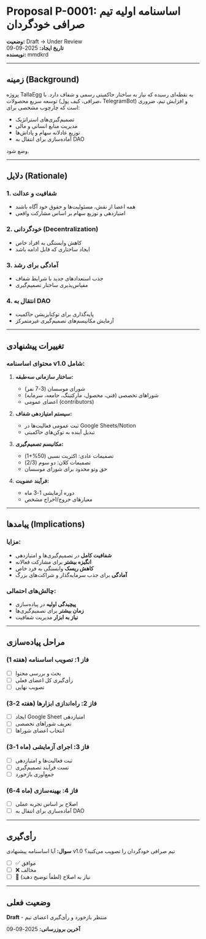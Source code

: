 # Proposal P-0001: اساسنامه اولیه تیم صرافی خودگردان

**وضعیت:** Draft → Under Review  
**تاریخ ایجاد:** 2025-09-09  
**نویسنده:** mmdkrd 

---

## زمینه (Background)

پروژه TallaEgg به نقطه‌ای رسیده که نیاز به ساختار حاکمیتی رسمی و شفاف دارد. با توسعه سریع محصولات (صرافی، کیف پول، TelegramBot) و افزایش تیم، ضروری است که چارچوب مشخصی برای:

- تصمیم‌گیری‌های استراتژیک
- مدیریت منابع انسانی و مالی  
- توزیع عادلانه سهام و پاداش‌ها
- آماده‌سازی برای انتقال به DAO

وضع شود.

---

## دلایل (Rationale)

### 1. **شفافیت و عدالت**
- همه اعضا از نقش، مسئولیت‌ها و حقوق خود آگاه باشند
- امتیازدهی و توزیع سهام بر اساس مشارکت واقعی

### 2. **خودگردانی (Decentralization)**
- کاهش وابستگی به افراد خاص
- ایجاد ساختاری که قابل ادامه باشد

### 3. **آمادگی برای رشد**
- جذب استعدادهای جدید با شرایط شفاف
- مقیاس‌پذیری ساختار تصمیم‌گیری

### 4. **انتقال به DAO**
- پایه‌گذاری برای توکنایزیشن حاکمیت
- آزمایش مکانیسم‌های تصمیم‌گیری غیرمتمرکز

---

## تغییرات پیشنهادی

### محتوای اساسنامه v1.0 شامل:

1. **ساختار سازمانی سه‌طبقه:**
   - شورای موسسان (3-7 نفر)
   - شوراهای تخصصی (فنی، محصول، مارکتینگ، جامعه، سرمایه)
   - اعضای عمومی (contributors)

2. **سیستم امتیازدهی شفاف:**
   - ثبت عمومی فعالیت‌ها در Google Sheets/Notion
   - تبدیل آینده به توکن‌های حاکمیتی

3. **مکانیسم تصمیم‌گیری:**
   - تصمیمات عادی: اکثریت نسبی (50%+1)
   - تصمیمات کلان: دو سوم (2/3)
   - حق وتو محدود برای شورای موسسان

4. **فرآیند عضویت:**
   - دوره آزمایشی 1-3 ماه
   - معیارهای خروج/اخراج مشخص

---

## پیامدها (Implications)

### مزایا:
- **شفافیت کامل** در تصمیم‌گیری‌ها و امتیازدهی
- **انگیزه بیشتر** برای مشارکت فعالانه
- **کاهش ریسک** وابستگی به فرد خاص
- **آمادگی** برای جذب سرمایه‌گذار و شراکت‌های بزرگ

### چالش‌های احتمالی:
- **پیچیدگی اولیه** در پیاده‌سازی
- **زمان بیشتر** برای تصمیم‌گیری‌ها
- **نیاز به ابزار** مدیریت شفافیت

---

## مراحل پیاده‌سازی

### فاز 1: تصویب اساسنامه (هفته 1)
- [ ] بحث و بررسی محتوا
- [ ] رأی‌گیری کل اعضای فعلی
- [ ] تصویب نهایی

### فاز 2: راه‌اندازی ابزارها (هفته 2-3)  
- [ ] ایجاد Google Sheet امتیازدهی
- [ ] تعریف شوراهای تخصصی
- [ ] انتخاب اعضای شوراها

### فاز 3: اجرای آزمایشی (ماه 1-3)
- [ ] ثبت فعالیت‌ها و امتیازدهی
- [ ] تست فرآیند تصمیم‌گیری
- [ ] جمع‌آوری بازخورد

### فاز 4: بهینه‌سازی (ماه 4-6)
- [ ] اصلاح بر اساس تجربه عملی
- [ ] آماده‌سازی برای انتقال به DAO

---

## رأی‌گیری

**سوال:** آیا اساسنامه پیشنهادی v1.0 تیم صرافی خودگردان را تصویب می‌کنید؟

- [ ] ✅ موافق
- [ ] ❌ مخالف  
- [ ] 🤔 نیاز به اصلاح (لطفاً توضیح دهید)

---

## وضعیت فعلی

**Draft** - منتظر بازخورد و رأی‌گیری اعضای تیم

**آخرین بروزرسانی:** 2025-09-09
